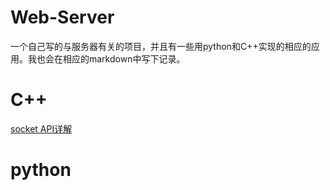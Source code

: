 # Web-Server
一个自己写的与服务器有关的项目，并且有一些用python和C++实现的相应的应用。我也会在相应的markdown中写下记录。

# C++
[socket API详解](resource/Socket.md)

# python

